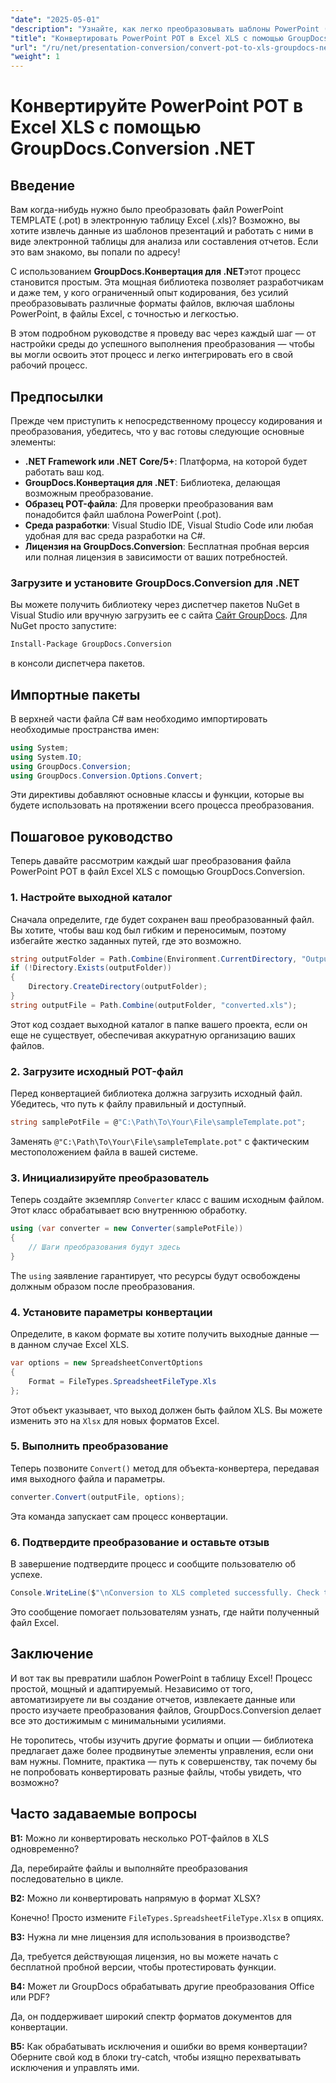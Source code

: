 ```yaml
---
"date": "2025-05-01"
"description": "Узнайте, как легко преобразовывать шаблоны PowerPoint (.POT) в электронные таблицы Excel (.XLS) с помощью мощного API GroupDocs.Conversion в .NET."
"title": "Конвертировать PowerPoint POT в Excel XLS с помощью GroupDocs.Conversion .NET"
"url": "/ru/net/presentation-conversion/convert-pot-to-xls-groupdocs-net/"
"weight": 1
---
```


# Конвертируйте PowerPoint POT в Excel XLS с помощью GroupDocs.Conversion .NET

## Введение

Вам когда-нибудь нужно было преобразовать файл PowerPoint TEMPLATE (.pot) в электронную таблицу Excel (.xls)? Возможно, вы хотите извлечь данные из шаблонов презентаций и работать с ними в виде электронной таблицы для анализа или составления отчетов. Если это вам знакомо, вы попали по адресу! 

С использованием **GroupDocs.Конвертация для .NET**этот процесс становится простым. Эта мощная библиотека позволяет разработчикам и даже тем, у кого ограниченный опыт кодирования, без усилий преобразовывать различные форматы файлов, включая шаблоны PowerPoint, в файлы Excel, с точностью и легкостью.

В этом подробном руководстве я проведу вас через каждый шаг — от настройки среды до успешного выполнения преобразования — чтобы вы могли освоить этот процесс и легко интегрировать его в свой рабочий процесс.

## Предпосылки

Прежде чем приступить к непосредственному процессу кодирования и преобразования, убедитесь, что у вас готовы следующие основные элементы:

- **.NET Framework или .NET Core/5+**: Платформа, на которой будет работать ваш код.
- **GroupDocs.Конвертация для .NET**: Библиотека, делающая возможным преобразование.
- **Образец POT-файла**: Для проверки преобразования вам понадобится файл шаблона PowerPoint (.pot).
- **Среда разработки**: Visual Studio IDE, Visual Studio Code или любая удобная для вас среда разработки на C#.
- **Лицензия на GroupDocs.Conversion**: Бесплатная пробная версия или полная лицензия в зависимости от ваших потребностей.

### Загрузите и установите GroupDocs.Conversion для .NET

Вы можете получить библиотеку через диспетчер пакетов NuGet в Visual Studio или вручную загрузить ее с сайта [Сайт GroupDocs](https://releases.groupdocs.com/conversion/net/). Для NuGet просто запустите:

```bash
Install-Package GroupDocs.Conversion
```

в консоли диспетчера пакетов.

## Импортные пакеты

В верхней части файла C# вам необходимо импортировать необходимые пространства имен:

```csharp
using System;
using System.IO;
using GroupDocs.Conversion;
using GroupDocs.Conversion.Options.Convert;
```

Эти директивы добавляют основные классы и функции, которые вы будете использовать на протяжении всего процесса преобразования.

## Пошаговое руководство

Теперь давайте рассмотрим каждый шаг преобразования файла PowerPoint POT в файл Excel XLS с помощью GroupDocs.Conversion.

### 1. Настройте выходной каталог

Сначала определите, где будет сохранен ваш преобразованный файл. Вы хотите, чтобы ваш код был гибким и переносимым, поэтому избегайте жестко заданных путей, где это возможно.

```csharp
string outputFolder = Path.Combine(Environment.CurrentDirectory, "Output");
if (!Directory.Exists(outputFolder))
{
    Directory.CreateDirectory(outputFolder);
}
string outputFile = Path.Combine(outputFolder, "converted.xls");
```

Этот код создает выходной каталог в папке вашего проекта, если он еще не существует, обеспечивая аккуратную организацию ваших файлов.

### 2. Загрузите исходный POT-файл

Перед конвертацией библиотека должна загрузить исходный файл. Убедитесь, что путь к файлу правильный и доступный.

```csharp
string samplePotFile = @"C:\Path\To\Your\File\sampleTemplate.pot";
```

Заменять `@"C:\Path\To\Your\File\sampleTemplate.pot"` с фактическим местоположением файла в вашей системе.

### 3. Инициализируйте преобразователь

Теперь создайте экземпляр `Converter` класс с вашим исходным файлом. Этот класс обрабатывает всю внутреннюю обработку.

```csharp
using (var converter = new Converter(samplePotFile))
{
    // Шаги преобразования будут здесь
}
```

The `using` заявление гарантирует, что ресурсы будут освобождены должным образом после преобразования.

### 4. Установите параметры конвертации

Определите, в каком формате вы хотите получить выходные данные — в данном случае Excel XLS.

```csharp
var options = new SpreadsheetConvertOptions
{
    Format = FileTypes.SpreadsheetFileType.Xls
};
```

Этот объект указывает, что выход должен быть файлом XLS. Вы можете изменить это на `Xlsx` для новых форматов Excel.

### 5. Выполнить преобразование

Теперь позвоните `Convert()` метод для объекта-конвертера, передавая имя выходного файла и параметры.

```csharp
converter.Convert(outputFile, options);
```

Эта команда запускает сам процесс конвертации.

### 6. Подтвердите преобразование и оставьте отзыв

В завершение подтвердите процесс и сообщите пользователю об успехе.

```csharp
Console.WriteLine($"\nConversion to XLS completed successfully. Check the output in {outputFolder}");
```

Это сообщение помогает пользователям узнать, где найти полученный файл Excel.

## Заключение

И вот так вы превратили шаблон PowerPoint в таблицу Excel! Процесс простой, мощный и адаптируемый. Независимо от того, автоматизируете ли вы создание отчетов, извлекаете данные или просто изучаете преобразования файлов, GroupDocs.Conversion делает все это достижимым с минимальными усилиями.

Не торопитесь, чтобы изучить другие форматы и опции — библиотека предлагает даже более продвинутые элементы управления, если они вам нужны. Помните, практика — путь к совершенству, так почему бы не попробовать конвертировать разные файлы, чтобы увидеть, что возможно?

## Часто задаваемые вопросы

**В1:** Можно ли конвертировать несколько POT-файлов в XLS одновременно?  

Да, перебирайте файлы и выполняйте преобразования последовательно в цикле.

**В2:** Можно ли конвертировать напрямую в формат XLSX?  

Конечно! Просто измените `FileTypes.SpreadsheetFileType.Xlsx` в опциях.

**В3:** Нужна ли мне лицензия для использования в производстве?  

Да, требуется действующая лицензия, но вы можете начать с бесплатной пробной версии, чтобы протестировать функции.

**В4:** Может ли GroupDocs обрабатывать другие преобразования Office или PDF?  

Да, он поддерживает широкий спектр форматов документов для конвертации.

**В5:** Как обрабатывать исключения и ошибки во время конвертации?  
Оберните свой код в блоки try-catch, чтобы изящно перехватывать исключения и управлять ими.